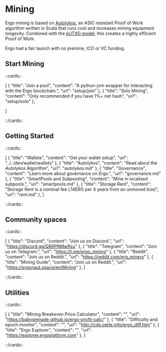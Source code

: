 # Mining


Ergo mining is based on [Autolykos](/mining/autolykos), an ASIC resistant Proof of Work algorithm written in Scala that runs cool and increases mining equipment longevity. Combined with the [eUTXO model](eutxo.md), this creates a highly efficient Proof of Work. 

Ergo had a fair launch with no premine, ICO or VC funding. 

## Start Mining

::cards::

[
  {
    "title": "Join a pool",
    "content": "A python-jvm wrapper for interacting with the Ergo blockchain.",
    "url": "setup/join"
  },
  {
    "title": "Solo Mining",
    "content": "Only recommended if you have 1%+ net hash",
    "url": "setup/solo"
  },

]

::/cards::

## Getting Started

::cards::

[
  {
    "title": "Wallets",
    "content": "Get your wallet setup",
    "url": "../../dev/wallet/wallets"
  },
  {
    "title": "Autolykos",
    "content": "Read about the *Autolykos* Algorithm",
    "url": "autolykos.md"
  },
  {
    "title": "Governance",
    "content": "Learn more about governance on Ergo.",
    "url": "governance.md"
  },
  {
    "title": "SmartPools and *Subpooling*",
    "content": "Mine in localised subpools.",
    "url": "smartpools.md"
  },
  {
    "title": "Storage Rent",
    "content": "Storage Rent is a nominal fee (.14ERG per 4 years from an unmoved box)",
    "url": "rent.md"
  },
]

::/cards::

## Community spaces

::cards::

[
  {
    "title": "Discord",
    "content": "Join us on Discord.",
    "url": "https://discord.gg/Q86PNMwRsu"
  },
  {
    "title": "Telegram",
    "content": "Join us on Telegram.",
    "url": "https://t.me/ergo_mining"
  },
  {
    "title": "Reddit",
    "content": "Join us on Reddit.",
    "url": "https://reddit.com/erg_miners"
  },
  {
    "title": "Mining Guide",
    "content": "Join us on Reddit.",
    "url": "https://ergonaut.space/en/Mining"
  },
]

::/cards::


## Utilities

::cards::

[
  {
    "title": "Mining Breakeven Price Calculator",
    "content": "",
    "url": "https://babygrenade.github.io/ergo-profit-calc/"
  },
  {
    "title": "Difficulty and epoch monitor",
    "content": "",
    "url": "http://cds.oette.info/ergo_diff.htm"
  },
  {
    "title": "Ergo Explorer",
    "content": "",
    "url": "https://explorer.ergoplatform.com"
  },
]

::/cards::












